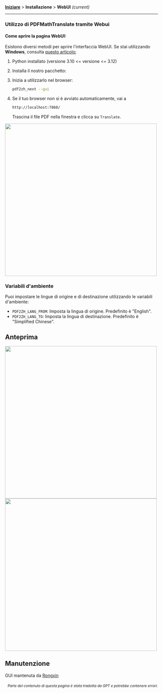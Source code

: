[**Iniziare**](./getting-started.md) > **Installazione** > **WebUI** _(current)_

---

### Utilizzo di PDFMathTranslate tramite Webui

#### Come aprire la pagina WebUI:

Esistono diversi metodi per aprire l'interfaccia WebUI. Se stai utilizzando **Windows**, consulta [questo articolo](./INSTALLATION_winexe.md);

1. Python installato (versione 3.10 <= versione <= 3.12)

2. Installa il nostro pacchetto:

3. Inizia a utilizzarlo nel browser:

    ```bash
    pdf2zh_next --gui
    ```

4. Se il tuo browser non si è avviato automaticamente, vai a

    ```bash
    http://localhost:7860/
    ```

    Trascina il file PDF nella finestra e clicca su `Translate`.

<!-- <img src="./images/gui.gif" width="500"/> -->
<img src='./../images/gui.gif' width="500"/>

### Variabili d'ambiente

Puoi impostare le lingue di origine e di destinazione utilizzando le variabili d'ambiente:

- `PDF2ZH_LANG_FROM`: Imposta la lingua di origine. Predefinito è "English".
- `PDF2ZH_LANG_TO`: Imposta la lingua di destinazione. Predefinito è "Simplified Chinese".

## Anteprima

<img src="./../images/before.png" width="500"/>
<img src="./../images/after.png" width="500"/>

## Manutenzione

GUI mantenuta da [Rongxin](https://github.com/reycn)

<div align="right"> 
<h6><small>Parte del contenuto di questa pagina è stata tradotta da GPT e potrebbe contenere errori.</small></h6>
